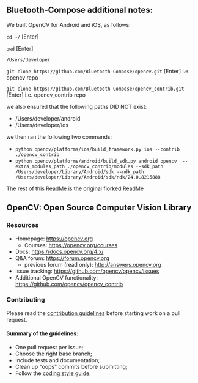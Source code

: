 ## Bluetooth-Compose additional notes:

We built OpenCV for Android and iOS, as follows:

```cd ~/``` [Enter]

```pwd```  [Enter]

```/Users/developer```

```git clone https://github.com/Bluetooth-Compose/opencv.git```  [Enter] i.e. opencv repo

```git clone https://github.com/Bluetooth-Compose/opencv_contrib.git```  [Enter] i.e. opencv_contrib repo

we also ensured that the following paths DID NOT exist:

- /Users/developer/android
- /Users/developer/ios

we then ran the following two commands:

- ```python opencv/platforms/ios/build_framework.py ios --contrib ./opencv_contrib```
- ```python opencv/platforms/android/build_sdk.py android opencv  --extra_modules_path ./opencv_contrib/modules --sdk_path /Users/developer/Library/Android/sdk --ndk_path /Users/developer/Library/Android/sdk/ndk/24.0.8215888```

The rest of this ReadMe is the original fiorked ReadMe

## OpenCV: Open Source Computer Vision Library

### Resources

* Homepage: <https://opencv.org>
  * Courses: <https://opencv.org/courses>
* Docs: <https://docs.opencv.org/4.x/>
* Q&A forum: <https://forum.opencv.org>
  * previous forum (read only): <http://answers.opencv.org>
* Issue tracking: <https://github.com/opencv/opencv/issues>
* Additional OpenCV functionality: <https://github.com/opencv/opencv_contrib> 


### Contributing

Please read the [contribution guidelines](https://github.com/opencv/opencv/wiki/How_to_contribute) before starting work on a pull request.

#### Summary of the guidelines:

* One pull request per issue;
* Choose the right base branch;
* Include tests and documentation;
* Clean up "oops" commits before submitting;
* Follow the [coding style guide](https://github.com/opencv/opencv/wiki/Coding_Style_Guide).
